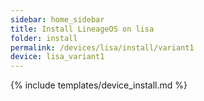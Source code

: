 ```yaml
---
sidebar: home_sidebar
title: Install LineageOS on lisa
folder: install
permalink: /devices/lisa/install/variant1
device: lisa_variant1
---
```

{% include templates/device_install.md %}
